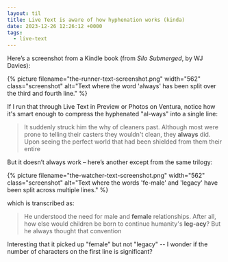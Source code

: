 ```yaml
---
layout: til
title: Live Text is aware of how hyphenation works (kinda)
date: 2023-12-26 12:26:12 +0000
tags:
  - live-text
---
```


Here’s a screenshot from a Kindle book (from *Silo Submerged*, by WJ Davies):

{%
  picture
  filename="the-runner-text-screenshot.png"
  width="562"
  class="screenshot"
  alt="Text where the word 'always' has been split over the third and fourth line."
%}

If I run that through Live Text in Preview or Photos on Ventura, notice how it's smart enough to compress the hyphenated "al-ways" into a single line:

> It suddenly struck him the why of cleaners past. Although most were prone to telling their casters they wouldn't clean, they **always** did. Upon seeing the perfect world that had been shielded from them their entire

But it doesn’t always work – here’s another except from the same trilogy:

{%
  picture
  filename="the-watcher-text-screenshot.png"
  width="562"
  class="screenshot"
  alt="Text where the words 'fe-male' and 'legacy' have been split across multiple lines."
%}

which is transcribed as:

> He understood the need for male and **female** relationships. After all, how else would children be born to continue humanity's **leg-acy**? But he always thought that convention

Interesting that it picked up "female" but not "legacy" -- I wonder if the number of characters on the first line is significant?
